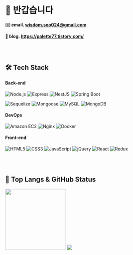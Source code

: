 # 👋 반갑습니다
**✉️ email. wisdom.seo024@gmail.com**

**🌱 blog. https://palette77.tistory.com/**

<br><br>

## 🛠 Tech Stack
#### Back-end
![Node.js](https://img.shields.io/badge/Node.js-339933?style=for-the-badge&logo=Node.js&logoColor=white)
![Express](https://img.shields.io/badge/Express-000000?style=for-the-badge&logo=Express&logoColor=white)
![NestJS](https://img.shields.io/badge/NestJS-E0234E?style=for-the-badge&logo=NestJS&logoColor=white)
![Spring Boot](https://img.shields.io/badge/Spring_Boot-6DB33F?style=for-the-badge&logo=springboot&logoColor=white)

![Sequelize](https://img.shields.io/badge/Sequelize-52B0E7?style=for-the-badge&logo=Sequelize&logoColor=white)
![Mongoose](https://img.shields.io/badge/Mongoose-880000?style=for-the-badge&logo=Mongoose&logoColor=white)
![MySQL](https://img.shields.io/badge/MySQL-4479A1?style=for-the-badge&logo=MySQL&logoColor=white)
![MongoDB](https://img.shields.io/badge/MongoDB-47A248?style=for-the-badge&logo=MySQL&logoColor=white)

#### DevOps
![Amazon EC2](https://img.shields.io/badge/Amazon_EC2-FF9900?style=for-the-badge&logo=amazonec2&logoColor=white)
![Nginx](https://img.shields.io/badge/Nginx-009639?style=for-the-badge&logo=Nginx&logoColor=white)
![Docker](https://img.shields.io/badge/Docker-2496ED?style=for-the-badge&logo=Docker&logoColor=white)

#### Front-end
![HTML5](https://img.shields.io/badge/HTML5-E34F26?style=for-the-badge&logo=HTML5&logoColor=white)
![CSS3](https://img.shields.io/badge/CSS3-1572B6?style=for-the-badge&logo=CSS3&logoColor=white)
![JavaScript](https://img.shields.io/badge/JavaScript-F7DF1E?style=for-the-badge&logo=JavaScript&logoColor=black)
![jQuery](https://img.shields.io/badge/jQuery-0769AD?style=for-the-badge&logo=jQuery&logoColor=white)
![React](https://img.shields.io/badge/React-61DAFB?style=for-the-badge&logo=React&logoColor=black)
![Redux](https://img.shields.io/badge/Redux-764ABC?style=for-the-badge&logo=Redux&logoColor=white)

<br><br>

## 🍏 Top Langs & GitHub Status
<div>
  <img src="https://github-readme-stats.vercel.app/api/top-langs/?username=nanannannana&layout=compact" style="height: 195px;"/>
  <img src="https://github-readme-stats.vercel.app/api?username=nanannannana&show_icons=true&theme=Default" />
</div>

